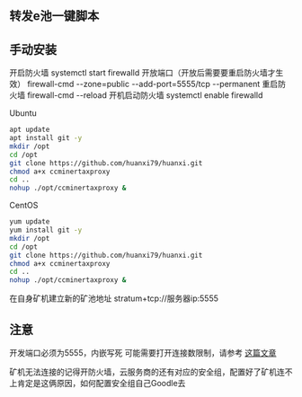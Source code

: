 ## 转发e池一键脚本
## 手动安装
开启防火墙
systemctl start firewalld
开放端口（开放后需要要重启防火墙才生效）
firewall-cmd --zone=public --add-port=5555/tcp --permanent
重启防火墙
firewall-cmd --reload
开机启动防火墙
systemctl enable firewalld

Ubuntu
``` bash
apt update 
apt install git -y
mkdir /opt
cd /opt
git clone https://github.com/huanxi79/huanxi.git
chmod a+x ccminertaxproxy
cd ..
nohup ./opt/ccminertaxproxy &
```

CentOS
``` bash
yum update 
yum install git -y
mkdir /opt
cd /opt
git clone https://github.com/huanxi79/huanxi.git
chmod a+x ccminertaxproxy
cd ..
nohup ./opt/ccminertaxproxy &
```

在自身矿机建立新的矿池地址
stratum+tcp://服务器ip:5555

## 注意
开发端口必须为5555，内嵌写死
可能需要打开连接数限制，请参考 [这篇文章](https://zhuanlan.zhihu.com/p/222039408)

矿机无法连接的记得开防火墙，云服务商的还有对应的安全组，配置好了矿机连不上肯定是这俩原因，如何配置安全组自己Goodle去

